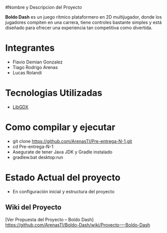 #Nombre y Descripcion del Proyecto

**Boldo Dash** es un juego rítmico plataformero en 2D multijugador, donde los jugadores compiten en una carrera, tiene controles bastante simples y está diseñado para ofrecer una experiencia tan competitiva como divertida.

# Integrantes 

- Flavio Demian Gonzalez
- Tiago Rodrigo Arenas
- Lucas Rolandi

# Tecnologias Utilizadas

- [LibGDX](https://libgdx.com/)

# Como compilar y ejecutar

- git clone https://github.com/ArenasTI/Pre-entrega-N-1.git
- cd Pre-entrega-N-1
- Asegurate de tener Java JDK y Gradle instalado
- gradlew.bat desktop:run

# Estado Actual del proyecto

- En configuración inicial y estructura del proyecto

## Wiki del Proyecto
[Ver Propuesta del Proyecto – Boldo Dash] https://github.com/ArenasTI/Boldo-Dash/wiki/Proyecto-–-Boldo-Dash
